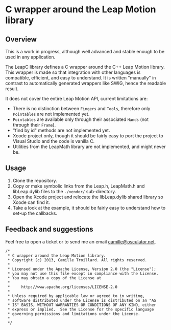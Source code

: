 # C wrapper around the Leap Motion library

## Overview

This is a work in progress, although well advanced and stable enough to be used in any application.

The LeapC library defines a C wrapper around the C++ Leap Motion library.  This wrapper is made so that integration with other languages is compatible, efficient, and easy to understand.  It is written "manually" in contrast to automatically generated wrappers like SWIG, hence the readable result.

It does not cover the entire Leap Motion API, current limitations are:

- There is no distinction between `Fingers` and `Tools`, therefore only `Pointables` are not implemented yet.
- `Pointables` are available only through their associated `Hands` (not through their `Frame`).
- "find by id" methods are not implemented yet.
- Xcode project only, though it should be fairly easy to port the project to Visual Studio and the code is vanilla C.
- Utilities from the LeapMath library are not implemented, and might never be.

## Usage

1. Clone the repository.
2. Copy or make symbolic links from the Leap.h, LeapMath.h and libLeap.dylib files to the `./vendor/` sub-directory.
3. Open the Xcode project and relocate the libLeap.dylib shared library so Xcode can find it.
4. Take a look at the example, it should be fairly easy to understand how to set-up the callbacks.


## Feedback and suggestions

Feel free to open a ticket or to send me an email <camille@osculator.net>.


    /*
     * C wrapper around the Leap Motion library.
     * Copyright (c) 2013, Camille Troillard. All rights reserved.
     *
     * Licensed under the Apache License, Version 2.0 (the "License");
     * you may not use this file except in compliance with the License.
     * You may obtain a copy of the License at
     *
     *     http://www.apache.org/licenses/LICENSE-2.0
     *
     * Unless required by applicable law or agreed to in writing,
     * software distributed under the License is distributed on an "AS
     * IS" BASIS, WITHOUT WARRANTIES OR CONDITIONS OF ANY KIND, either
     * express or implied.  See the License for the specific language
     * governing permissions and limitations under the License.
     *
     */
